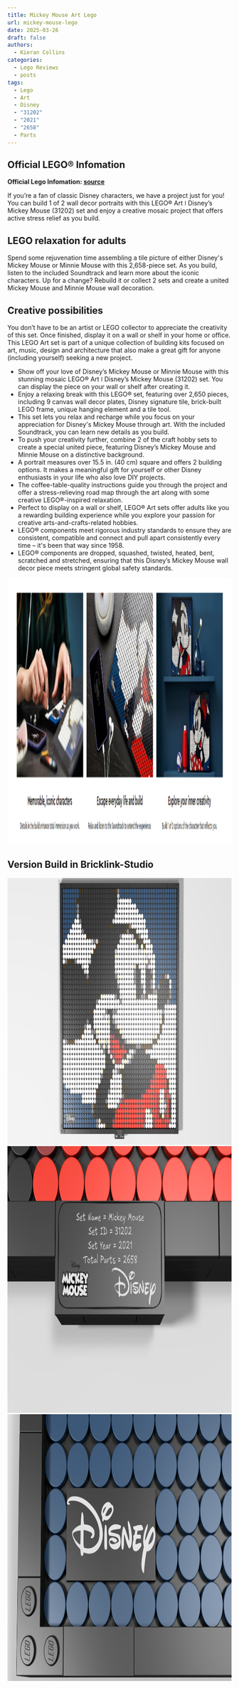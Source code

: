 ```yaml
---
title: Mickey Mouse Art Lego
url: mickey-mouse-lego
date: 2025-03-26
draft: false
authors:
  - Kieran Collins
categories:
  - Lego Reviews
  - posts
tags:
  - Lego
  - Art
  - Disney
  - "31202"
  - "2021"
  - "2658"
  - Parts
---
```


## Official LEGO® Infomation 

**Official Lego Infomation: [source](https://www.lego.com/en-gb/product/disney-s-mickey-mouse-31202)**

If you’re a fan of classic Disney characters, we have a project just for you! You can build 1 of 2 wall decor portraits with this LEGO® Art ǀ Disney’s Mickey Mouse (31202) set and enjoy a creative mosaic project that offers active stress relief as you build.

## LEGO relaxation for adults
Spend some rejuvenation time assembling a tile picture of either Disney's Mickey Mouse or Minnie Mouse with this 2,658-piece set. As you build, listen to the included Soundtrack and learn more about the iconic characters. Up for a change? Rebuild it or collect 2 sets and create a united Mickey Mouse and Minnie Mouse wall decoration.

## Creative possibilities
You don’t have to be an artist or LEGO collector to appreciate the creativity of this set. Once finished, display it on a wall or shelf in your home or office. This LEGO Art set is part of a unique collection of building kits focused on art, music, design and architecture that also make a great gift for anyone (including yourself) seeking a new project.

- Show off your love of Disney’s Mickey Mouse or Minnie Mouse with this stunning mosaic LEGO® Art ǀ Disney’s Mickey Mouse (31202) set. You can display the piece on your wall or shelf after creating it.
- Enjoy a relaxing break with this LEGO® set, featuring over 2,650 pieces, including 9 canvas wall decor plates, Disney signature tile, brick-built LEGO frame, unique hanging element and a tile tool.
- This set lets you relax and recharge while you focus on your appreciation for Disney's Mickey Mouse through art. With the included Soundtrack, you can learn new details as you build.
- To push your creativity further, combine 2 of the craft hobby sets to create a special united piece, featuring Disney’s Mickey Mouse and Minnie Mouse on a distinctive background.
- A portrait measures over 15.5 in. (40 cm) square and offers 2 building options. It makes a meaningful gift for yourself or other Disney enthusiasts in your life who also love DIY projects.
- The coffee-table-quality instructions guide you through the project and offer a stress-relieving road map through the art along with some creative LEGO®-inspired relaxation.
- Perfect to display on a wall or shelf, LEGO® Art sets offer adults like you a rewarding building experience while you explore your passion for creative arts-and-crafts-related hobbies.
- LEGO® components meet rigorous industry standards to ensure they are consistent, compatible and connect and pull apart consistently every time – it's been that way since 1958.
- LEGO® components are dropped, squashed, twisted, heated, bent, scratched and stretched, ensuring that this Disney’s Mickey Mouse wall decor piece meets stringent global safety standards.

<img src="images/lego-31202-info-from-site.PNG" width="900" height="600">

## Version Build in Bricklink-Studio

<img src="images/Art_2.png" width="900" height="600">

<img src="images/Art_3.PNG" width="900" height="600">

<img src="images/Art_4.PNG" width="900" height="600">